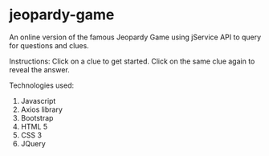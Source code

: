 # jeopardy-game
An online version of the famous Jeopardy Game using jService API to query for questions and clues. 


Instructions: 
Click on a clue to get started. Click on the same clue again to reveal the answer.

Technologies used:
1. Javascript
2. Axios library
3. Bootstrap
4. HTML 5
5. CSS 3
6. JQuery
